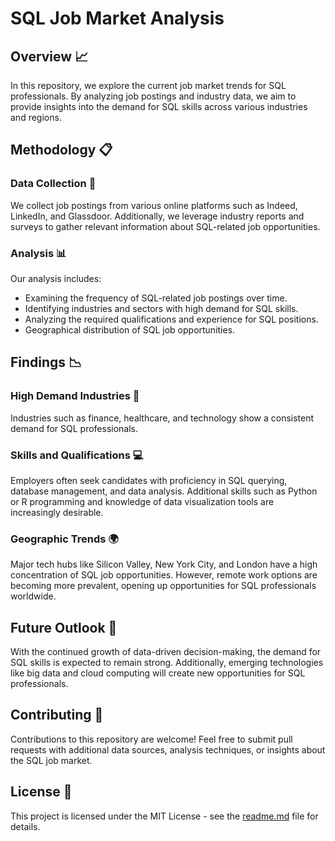 # SQL Job Market Analysis

## Overview :chart_with_upwards_trend:

In this repository, we explore the current job market trends for SQL professionals. By analyzing job postings and industry data, we aim to provide insights into the demand for SQL skills across various industries and regions.

## Methodology :clipboard:

### Data Collection :mag_right:

We collect job postings from various online platforms such as Indeed, LinkedIn, and Glassdoor. Additionally, we leverage industry reports and surveys to gather relevant information about SQL-related job opportunities.

### Analysis :bar_chart:

Our analysis includes:

- Examining the frequency of SQL-related job postings over time.
- Identifying industries and sectors with high demand for SQL skills.
- Analyzing the required qualifications and experience for SQL positions.
- Geographical distribution of SQL job opportunities.

## Findings :chart_with_downwards_trend:

### High Demand Industries :rocket:

Industries such as finance, healthcare, and technology show a consistent demand for SQL professionals. 

### Skills and Qualifications :computer:

Employers often seek candidates with proficiency in SQL querying, database management, and data analysis. Additional skills such as Python or R programming and knowledge of data visualization tools are increasingly desirable.

### Geographic Trends :earth_africa:

Major tech hubs like Silicon Valley, New York City, and London have a high concentration of SQL job opportunities. However, remote work options are becoming more prevalent, opening up opportunities for SQL professionals worldwide.

## Future Outlook :crystal_ball:

With the continued growth of data-driven decision-making, the demand for SQL skills is expected to remain strong. Additionally, emerging technologies like big data and cloud computing will create new opportunities for SQL professionals.

## Contributing :raised_hands:

Contributions to this repository are welcome! Feel free to submit pull requests with additional data sources, analysis techniques, or insights about the SQL job market.

## License :scroll:

This project is licensed under the MIT License - see the [readme.md](README.md)  file for details.

